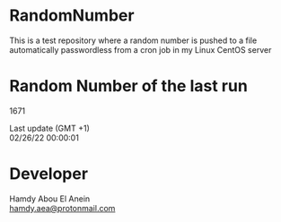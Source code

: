 # RandomNumber    
This is a test repository where a random number is pushed to a file automatically passwordless from a cron job in my Linux CentOS server    
# Random Number of the last run   
1671
      
Last update (GMT +1)    
02/26/22 00:00:01
# Developer    
Hamdy Abou El Anein   
hamdy.aea@protonmail.com
